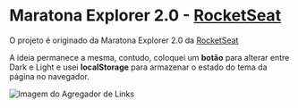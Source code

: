 # Maratona Explorer 2.0 - [RocketSeat](https://rocketseat.com.br)
O projeto é originado da Maratona Explorer 2.0 da [RocketSeat](https://rocketseat.com.br)

A ideia permanece a mesma, contudo, coloquei um **botão** para alterar entre Dark e Light
e usei **localStorage** para armazenar o estado do tema da página no navegador.

![Imagem do Agregador de Links](http://i.imgur.com/b2EdM98.png)
